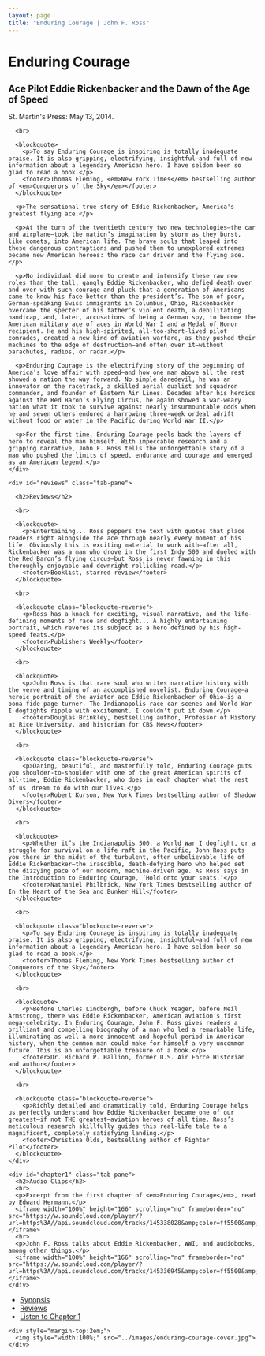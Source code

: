 ```yaml
---
layout: page
title: "Enduring Courage | John F. Ross"
---
```


<div class="row">

  <div class="col-md-8 tab-content">
    <div id="synopsis" class="tab-pane active">
      <h1>Enduring Courage</h1>
      <h2 style="font-size:1.33em">Ace Pilot Eddie Rickenbacker and the Dawn of the Age of Speed</h2>
      <p>St. Martin's Press: May 13, 2014.</p>

      <br>

      <blockquote>
        <p>To say Enduring Courage is inspiring is totally inadequate praise. It is also gripping, electrifying, insightful—and full of new information about a legendary American hero. I have seldom been so glad to read a book.</p>
        <footer>Thomas Fleming, <em>New York Times</em> bestselling author of <em>Conquerors of the Sky</em></footer>
      </blockquote>

      <p>The sensational true story of Eddie Rickenbacker, America's greatest flying ace.</p>

      <p>At the turn of the twentieth century two new technologies—the car and airplane—took the nation’s imagination by storm as they burst, like comets, into American life. The brave souls that leaped into these dangerous contraptions and pushed them to unexplored extremes became new American heroes: the race car driver and the flying ace.</p>

      <p>No individual did more to create and intensify these raw new roles than the tall, gangly Eddie Rickenbacker, who defied death over and over with such courage and pluck that a generation of Americans came to know his face better than the president’s. The son of poor, German-speaking Swiss immigrants in Columbus, Ohio, Rickenbacker overcame the specter of his father’s violent death, a debilitating handicap, and, later, accusations of being a German spy, to become the American military ace of aces in World War I and a Medal of Honor recipient. He and his high-spirited, all-too-short-lived pilot comrades, created a new kind of aviation warfare, as they pushed their machines to the edge of destruction—and often over it—without parachutes, radios, or radar.</p>

      <p>Enduring Courage is the electrifying story of the beginning of America’s love affair with speed—and how one man above all the rest showed a nation the way forward. No simple daredevil, he was an innovator on the racetrack, a skilled aerial dualist and squadron commander, and founder of Eastern Air Lines. Decades after his heroics against the Red Baron’s Flying Circus, he again showed a war-weary nation what it took to survive against nearly insurmountable odds when he and seven others endured a harrowing three-week ordeal adrift without food or water in the Pacific during World War II.</p>

      <p>For the first time, Enduring Courage peels back the layers of hero to reveal the man himself. With impeccable research and a gripping narrative, John F. Ross tells the unforgettable story of a man who pushed the limits of speed, endurance and courage and emerged as an American legend.</p>
    </div>

    <div id="reviews" class="tab-pane">

      <h2>Reviews</h2>

      <br>

      <blockquote>
        <p>Entertaining... Ross peppers the text with quotes that place readers right alongside the ace through nearly every moment of his life. Obviously this is exciting material to work with—after all, Rickenbacker was a man who drove in the first Indy 500 and dueled with the Red Baron’s flying circus—but Ross is never fawning in this thoroughly enjoyable and downright rollicking read.</p>
        <footer>Booklist, starred review</footer>
      </blockquote>

      <br>

      <blockquote class="blockquote-reverse">
        <p>Ross has a knack for exciting, visual narrative, and the life-defining moments of race and dogfight... A highly entertaining portrait, which reveres its subject as a hero defined by his high-speed feats.</p>
        <footer>Publishers Weekly</footer>
      </blockquote>

      <br>

      <blockquote>
        <p>John Ross is that rare soul who writes narrative history with the verve and timing of an accomplished novelist. Enduring Courage—a heroic portrait of the aviator ace Eddie Rickenbacker of Ohio—is a bona fide page turner. The Indianapolis race car scenes and World War I dogfights ripple with excitement. I couldn't put it down.</p>
        <footer>Douglas Brinkley, bestselling author, Professor of History at Rice University, and historian for CBS News</footer>
      </blockquote>

      <br>

      <blockquote class="blockquote-reverse">
        <p>Daring, beautiful, and masterfully told, Enduring Courage puts you shoulder-to-shoulder with one of the great American spirits of all-time, Eddie Rickenbacker, who does in each chapter what the rest of us　dream to do with our lives.</p>
        <footer>Robert Kurson, New York Times bestselling author of Shadow Divers</footer>
      </blockquote>

      <br>

      <blockquote>
        <p>Whether it’s the Indianapolis 500, a World War I dogfight, or a struggle for survival on a life raft in the Pacific, John Ross puts you there in the midst of the turbulent, often unbelievable life of Eddie Rickenbacker—the irascible, death-defying hero who helped set the dizzying pace of our modern, machine-driven age. As Ross says in the Introduction to Enduring Courage, ‘Hold onto your seats.’</p>
        <footer>Nathaniel Philbrick, New York Times bestselling author of In the Heart of the Sea and Bunker Hill</footer>
      </blockquote>

      <br>

      <blockquote class="blockquote-reverse">
        <p>To say Enduring Courage is inspiring is totally inadequate praise. It is also gripping, electrifying, insightful—and full of new information about a legendary American hero. I have seldom been so glad to read a book.</p>
        <footer>Thomas Fleming, New York Times bestselling author of Conquerors of the Sky</footer>
      </blockquote>

      <br>

      <blockquote>
        <p>Before Charles Lindbergh, before Chuck Yeager, before Neil Armstrong, there was Eddie Rickenbacker, American aviation’s first mega-celebrity. In Enduring Courage, John F. Ross gives readers a brilliant and compelling biography of a man who led a remarkable life, illuminating as well a more innocent and hopeful period in American history, when the common man could make for himself a very uncommon future. This is an unforgettable treasure of a book.</p>
        <footer>Dr. Richard P. Hallion, former U.S. Air Force Historian and author</footer>
      </blockquote>

      <br>

      <blockquote class="blockquote-reverse">
        <p>Richly detailed and dramatically told, Enduring Courage helps us perfectly understand how Eddie Rickenbacker became one of our greatest—if not THE greatest—aviation heroes of all time. Ross’s meticulous research skillfully guides this real-life tale to a magnificent, completely satisfying landing.</p>
        <footer>Christina Olds, bestselling author of Fighter Pilot</footer>
      </blockquote>
    </div>

    <div id="chapter1" class="tab-pane">
      <h2>Audio Clips</h2>
      <br>
      <p>Excerpt from the first chapter of <em>Enduring Courage</em>, read by Edward Hermann.</p>
      <iframe width="100%" height="166" scrolling="no" frameborder="no" src="https://w.soundcloud.com/player/?url=https%3A//api.soundcloud.com/tracks/145338028&amp;color=ff5500&amp;auto_play=false&amp;hide_related=false&amp;show_artwork=true"></iframe>
      <hr>
      <p>John F. Ross talks about Eddie Rickenbacker, WWI, and audiobooks, among other things.</p>
      <iframe width="100%" height="166" scrolling="no" frameborder="no" src="https://w.soundcloud.com/player/?url=https%3A//api.soundcloud.com/tracks/145336945&amp;color=ff5500&amp;auto_play=false&amp;hide_related=false&amp;show_artwork=true"></iframe>
    </div>

  </div>
  <div class="col-md-4 tab-content">
    <ul class="nav nav-pills nav-stacked">
      <li class="active"><a href="#synopsis" data-toggle="tab">Synopsis</a></li>
      <li><a href="#reviews" data-toggle="tab">Reviews</a></li>
      <li><a href="#chapter1" data-toggle="tab">Listen to Chapter 1</a></li>
    </ul>

    <div style="margin-top:2em;">
      <img style="width:100%;" src="../images/enduring-courage-cover.jpg">
    </div>
  </div>
</div>

<!-- 
<div class="row">
  <div class="span12" id="reviews">
    <p id="body"></p>
    <p id="reviewer"></p>
  </div>
</div>

<script>

  var reviews = [
    {
      body: "Entertaining... Ross peppers the text with quotes that place readers right alongside the ace through nearly every moment of his life. Obviously this is exciting material to work with—after all, Rickenbacker was a man who drove in the first Indy 500 and dueled with the Red Baron’s flying circus—but Ross is never fawning in this thoroughly enjoyable and downright rollicking read."
      , reviewer: "Booklist, starred review"
    },
    {
      body: "Ross has a knack for exciting, visual narrative, and the life-defining moments of race and dogfight... A highly entertaining portrait, which reveres its subject as a hero defined by his high-speed feats."
      , reviewer: "Publishers Weekly"
    },
    {
      body: "John Ross is that rare soul who writes narrative history with the verve and timing of an accomplished novelist. Enduring Courage—a heroic portrait of the aviator ace Eddie Rickenbacker of Ohio—is a bona fide page turner. The Indianapolis race car scenes and World War I dogfights ripple with excitement. I couldn't put it down."
      , reviewer: "Douglas Brinkley, bestselling author, Professor of History at Rice University, and historian for CBS News"
    },
    {
      body: "Daring, beautiful, and masterfully told, Enduring Courage puts you shoulder-to-shoulder with one of the great American spirits of all-time, Eddie Rickenbacker, who does in each chapter what the rest of us　dream to do with our lives."
      , reviewer: "Robert Kurson, New York Times bestselling author of Shadow Divers"
    },
    {
      body: "Whether it’s the Indianapolis 500, a World War I dogfight, or a struggle for survival on a life raft in the Pacific, John Ross puts you there in the midst of the turbulent, often unbelievable life of Eddie Rickenbacker—the irascible, death-defying hero who helped set the dizzying pace of our modern, machine-driven age. As Ross says in the Introduction to Enduring Courage, ‘Hold onto your seats.’"
      , reviewer: "Nathaniel Philbrick, New York Times bestselling author of In the Heart of the Sea and Bunker Hill"
    },
    {
      body: "To say Enduring Courage is inspiring is totally inadequate praise. It is also gripping, electrifying, insightful—and full of new information about a legendary American hero. I have seldom been so glad to read a book."
      , reviewer: "Thomas Fleming, New York Times bestselling author of Conquerors of the Sky"
    }
  ];

  var i = 0;
  setInterval(function() {
    if (i < reviews.length) {
      $('#body').text(reviews[i]['body']);
      $('#reviewer').text(reviews[i]['reviewer']);
      i++;
    } else {
      i = 0;
    }
  }, 5000);
</script> -->